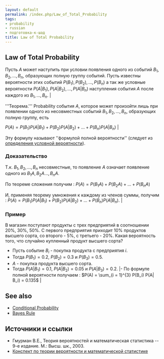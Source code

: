 ```yaml
---
layout: default
permalink: /index.php/Law_of_Total_Probability
tags:
- probability
- russian
- подготовка-к-шад
title: Law of Total Probability
---
```

## Law of Total Probability

Пусть $A$ может наступить при условии появления одного из событий $B_1, B_2, ..., B_n$, образующих полную группу событий. Пусть известны вероятности этих событий $P(B_1), P(B_2), ..., P(B_n)$ а так же условные вероятности $P(A| B_1), P(A|B_2), ..., P(A|B_n)$ наступления события $A$ после каждого из $B_1, ..., B_n$.  |

'''Теорема.''' Probability события $A$, которое может произойти лишь при появлении одного из несовместных событий $B_1, B_2, ..., B_n$, образующих полную группу, есть

$P(A) = P(B_1) P(A| B_1) + P(B_2) P(A|B_2) + ... + P(B_n) P(A|B_n)$ |

Эту формулу называют ''формулой полной вероятности'' (следует из [определения условной вероятности](Условная_вероятность)).


### Доказательство
Т.к. $B_1, B_2, ..., B_n$ несовместные, то появление $A$ означает появление одного из $B_1 A, B_2 A ..., B_n A$. 

По теореме сложения получим 
: $P(A) = P(B_1 A) + P(B_2 A) + ... + P(B_n A)$

И, применяя теорему умножения к каждому из членов суммы, получим
: $P(A) = P(B_1) P(A| B_1) + P(B_2) P(A|B_2) + ... + P(B_n) P(A|B_n)$. |

### Пример
В магазин поступают продукты с трех предприятий в соотношении 20%, 30%, 50%. С первого предприятия приходит 10% продуктов высшего сорта, со второго - 5%, с третьего - 20%. Какая вероятность того, что случайно купленный продукт высшего сорта?

- Пусть событие $B_i$ - покупка продукта с предприятия $i$. 
- Тогда $P(B_1) = 0.2$, $P(B_2) = 0.3$ и $P(B_3) = 0.5$. 
- $A$ - покупка продукта высшего сорта. 
- Тогда $P(A| B_1) = 0.1$, $P(A|B_2) = 0.05$ и $P(A|B_3) = 0.2$.  |- По формуле полной вероятности получаем
: $P(A) = \sum_{i = 1}^{3} P(B_i) P(A| B_i) = 0.135$ |

## See also
- [Conditional Probability](Conditional_Probability)
- [Bayes Rule](Bayes_Rule)


## Источники и ссылки
- Гмурман В.Е., Теория вероятностей и математическая статистика -- 9-е издание. М.: Высш. шк., 2003.
- [Конспект по теории вероятности и математической статистике](http://www.dropbox.com/s/j9yxtvkd0ns5eot/Probability_and_Statistics_exams_c.pdf#13)
